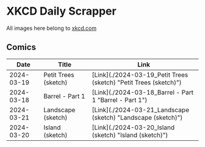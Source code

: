 # XKCD Daily Scrapper

All images here belong to [xkcd.com](https://xkcd.com "xkcd.com")

## Comics

| Date | Title | Link |
| ---- | ----- | ---- |
| 2024-03-19 | Petit Trees (sketch) | [Link](./2024-03-19_Petit Trees (sketch) "Petit Trees (sketch)") |
| 2024-03-18 | Barrel - Part 1 | [Link](./2024-03-18_Barrel - Part 1 "Barrel - Part 1") |
| 2024-03-21 | Landscape (sketch) | [Link](./2024-03-21_Landscape (sketch) "Landscape (sketch)") |
| 2024-03-20 | Island (sketch) | [Link](./2024-03-20_Island (sketch) "Island (sketch)") |